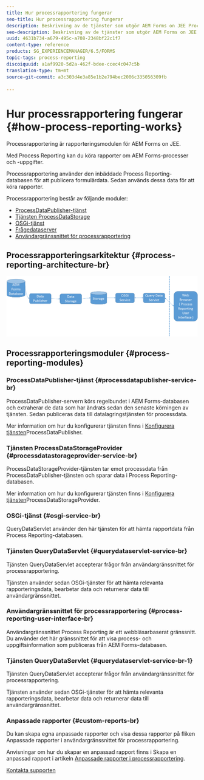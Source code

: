```yaml
---
title: Hur processrapportering fungerar
seo-title: Hur processrapportering fungerar
description: Beskrivning av de tjänster som utgör AEM Forms on JEE Process Reporting och en introduktion till gränssnittet för processrapportering
seo-description: Beskrivning av de tjänster som utgör AEM Forms on JEE Process Reporting och en introduktion till gränssnittet för processrapportering
uuid: 4631b734-a679-495c-a708-2348bf22c1f7
content-type: reference
products: SG_EXPERIENCEMANAGER/6.5/FORMS
topic-tags: process-reporting
discoiquuid: a1af9920-5d2a-462f-bdee-ccec4c047c5b
translation-type: tm+mt
source-git-commit: a3c303d4e3a85e1b2e794bec2006c335056309fb

---
```



# Hur processrapportering fungerar {#how-process-reporting-works}

Processrapportering är rapporteringsmodulen för AEM Forms on JEE.

Med Process Reporting kan du köra rapporter om AEM Forms-processer och -uppgifter.

Processrapportering använder den inbäddade Process Reporting-databasen för att publicera formulärdata. Sedan används dessa data för att köra rapporter.

Processrapportering består av följande moduler:

* [ProcessDataPublisher-tjänst](/help/forms/using/process-reporting/process-reporting-architecture.md#p-processdatapublisher-service-br-p)
* [Tjänsten ProcessDataStorage](/help/forms/using/process-reporting/process-reporting-architecture.md#p-processdatastorageprovider-service-br-p)
* [OSGi-tjänst](/help/forms/using/process-reporting/process-reporting-architecture.md#p-osgi-service-br-p)
* [Frågedataserver](/help/forms/using/process-reporting/process-reporting-architecture.md#p-querydataservlet-service-br-p)
* [Användargränssnittet för processrapportering](/help/forms/using/process-reporting/process-reporting-architecture.md#p-process-reporting-user-interface-br-p)

## Processrapporteringsarkitektur {#process-reporting-architecture-br}

![processrapportarkitektur](assets/processreportingarchitecture.png)

## Processrapporteringsmoduler {#process-reporting-modules}

### ProcessDataPublisher-tjänst {#processdatapublisher-service-br}

ProcessDataPublisher-servern körs regelbundet i AEM Forms-databasen och extraherar de data som har ändrats sedan den senaste körningen av tjänsten. Sedan publiceras data till datalagringstjänsten för processdata.

Mer information om hur du konfigurerar tjänsten finns i [Konfigurera tjänsten](/help/forms/using/process-reporting/install-start-process-reporting.md#p-reportconfiguration-service-p)ProcessDataPublisher.

### Tjänsten ProcessDataStorageProvider {#processdatastorageprovider-service-br}

ProcessDataStorageProvider-tjänsten tar emot processdata från ProcessDataPublisher-tjänsten och sparar data i Process Reporting-databasen.

Mer information om hur du konfigurerar tjänsten finns i [Konfigurera tjänsten](/help/forms/using/process-reporting/install-start-process-reporting.md#p-to-configure-the-process-reporting-repository-locations-p)ProcessDataStorageProvider.

### OSGi-tjänst {#osgi-service-br}

QueryDataServlet använder den här tjänsten för att hämta rapportdata från Process Reporting-databasen.

### Tjänsten QueryDataServlet {#querydataservlet-service-br}

Tjänsten QueryDataServlet accepterar frågor från användargränssnittet för processrapportering.

Tjänsten använder sedan OSGi-tjänster för att hämta relevanta rapporteringsdata, bearbetar data och returnerar data till användargränssnittet.

### Användargränssnittet för processrapportering {#process-reporting-user-interface-br}

Användargränssnittet Process Reporting är ett webbläsarbaserat gränssnitt. Du använder det här gränssnittet för att visa process- och uppgiftsinformation som publiceras från AEM Forms-databasen.

### Tjänsten QueryDataServlet {#querydataservlet-service-br-1}

Tjänsten QueryDataServlet accepterar frågor från användargränssnittet för processrapportering.

Tjänsten använder sedan OSGi-tjänster för att hämta relevanta rapporteringsdata, bearbetar data och returnerar data till användargränssnittet.

### Anpassade rapporter {#custom-reports-br}

Du kan skapa egna anpassade rapporter och visa dessa rapporter på fliken Anpassade rapporter i användargränssnittet för processrapportering.

Anvisningar om hur du skapar en anpassad rapport finns i Skapa en anpassad rapport i artikeln [Anpassade rapporter i processrapportering](/help/forms/using/process-reporting/process-reporting-custom-reports.md).

[Kontakta supporten](https://www.adobe.com/account/sign-in.supportportal.html)
